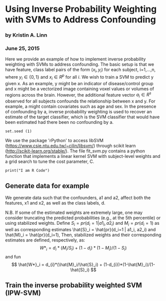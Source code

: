 # Using Inverse Probability Weighting with SVMs to Address Confounding
### by Kristin A. Linn
### June 25, 2015

Here we provide an example of how to implement inverse probability weighting with SVMs to address confounding.  The basic setup is that we have feature, class label pairs of the form ($x_i, y_i$) for each subject, i=1,...,n, where $y_i \in \{0, 1\}$ and $x_i \in R^p$ for all $i$. We wish to train a SVM to predict y given x. As an example, y might be an indicator of disease/control group and x might be a vectorized image containing voxel values or volumes of regions across the brain. However, the additional feature vector $a_i \in R^s$ observed for all subjects confounds the relationship between x and y. For example, a might contain covariates such as age and sex.  In the presence of confounding by a, inverse probability weighting is used to recover an estimate of the target classifier, which is the SVM classifier that would have been estimated had there been no confounding by a.


```{r}
set.seed (1)
```

We use the package 'rPython' to access libSVM (https://www.csie.ntu.edu.tw/~cjlin/libsvm/) through scikit learn (http://scikit-learn.org/stable/). The file fit_svm.py contains a python function that implements a linear kernel SVM with subject-level weights and a grid search to tune the cost parameter, C.


```{r}
print("I am R Code")
```

## Generate data for example

We generate data such that the confounders, a1 and a2, affect both the features, x1 and x2, as well as the class labels, d.


N.B. If some of the estimated weights are extremely large, one may consider truncating the predicted probabilities (e.g., at the 5th percentile) or using stabilized weights. Define $S_i = pr(d_i=1 | a1_i, a2_i)$ and $M_i = pr(d_i=1)$ as well as corresponding estimates \hat{S}_i = \hat{pr}(d_i=1 | a1_i, a2_i) and \hat{M}_i = \hat{pr}(d_i=1), Then, stabilized weights and their corresponding estimates are defined, respectively, as:
$$
W*_i = d_{i}*(M_i/S_i) + (1-d_{i})*(1-M_i)/(1-S_i) 
$$
and fun
$$
\hat{W*}_i = d_{i}*(\hat{M}_i/\hat{S}_i) + (1-d_{i})*(1-\hat{M}_i)/(1-\hat{S}_i) 
$$
## Train the inverse probability weighted SVM (IPW-SVM)
